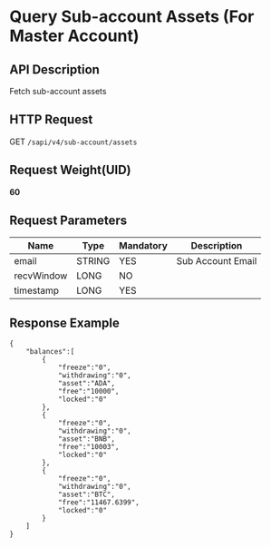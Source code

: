 # Query Sub-account Assets (For Master Account) 

## API Description​

Fetch sub-account assets

## HTTP Request​

GET `/sapi/v4/sub-account/assets`

## Request Weight(UID)​

**60**

## Request Parameters​

| Name | Type | Mandatory | Description |
| --- | --- | --- | --- |
| email | STRING | YES | Sub Account Email |
| recvWindow | LONG | NO |  |
| timestamp | LONG | YES |  |

## Response Example​

```
{  
    "balances":[  
        {  
            "freeze":"0",  
            "withdrawing":"0",  
            "asset":"ADA",  
            "free":"10000",  
            "locked":"0"  
        },  
        {  
            "freeze":"0",  
            "withdrawing":"0",  
            "asset":"BNB",  
            "free":"10003",  
            "locked":"0"  
        },  
        {  
            "freeze":"0",  
            "withdrawing":"0",  
            "asset":"BTC",  
            "free":"11467.6399",  
            "locked":"0"  
        }  
    ]  
}
```


